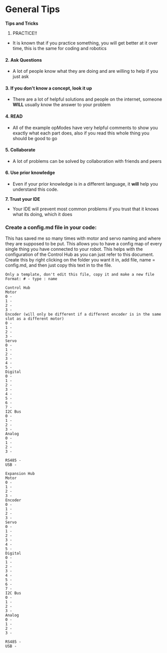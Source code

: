 # General Tips

**Tips and Tricks**

1. PRACTICE!!

* It is known that if you practice something, you will get better at it over time, this is the same for coding and robotics

#### 2. Ask Questions

* A lot of people know what they are doing and are willing to help if you just ask

#### 3. If you don't know a concept, look it up

* There are a lot of helpful solutions and people on the internet, someone **WILL** usually know the answer to your problem

#### 4. READ

* All of the example opModes have very helpful comments to show you exactly what each part does, also if you read this whole thing you should be good to go

#### 5. Collaborate

* A lot of problems can be solved by collaboration with friends and peers

#### 6. Use prior knowledge

* Even if your prior knowledge is in a different language, it **will** help you understand this code.

**7. Trust your IDE**

* Your IDE will prevent most common problems if you trust that it knows what its doing, which it does

### Create a config.md file in your code:

This has saved me so many times with motor and servo naming and where they are supposed to be put. This allows you to have a config map of every single thing you have connected to your robot. This helps with the configuration of the Control Hub as you can just refer to this document. Create this by right clicking on the folder you want it in, add file, name = config.md, and then just copy this text in to the file.

```
Only a template, don't edit this file, copy it and make a new file
Format: # - type : name

Control Hub
Motor
0 -
1 -
2 -
3 -
Encoder (will only be different if a different encoder is in the same slot as a different motor)
0 -
1 -
2 -
3 -
Servo
0 -
1 -
2 -
3 -
4 -
5 -
Digital
0 -
1 -
2 -
3 -
4 -
5 -
6 -
7 -
I2C Bus
0 -
1 -
2 -
3 -
Analog
0 -
1 -
2 -
3 -

RS485 -
USB -

Expansion Hub
Motor
0 -
1 -
2 -
3 -
Encoder
0 -
1 -
2 -
3 -
Servo
0 -
1 -
2 -
3 -
4 -
5 -
Digital
0 -
1 -
2 -
3 -
4 -
5 -
6 -
7 -
I2C Bus
0 -
1 -
2 -
3 -
Analog
0 -
1 -
2 -
3 -

RS485 -
USB - 
```
